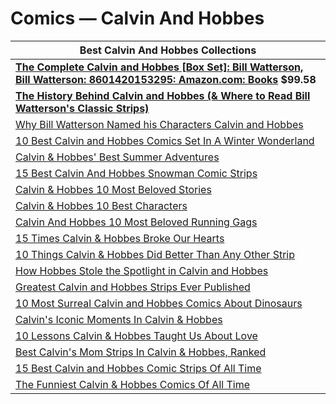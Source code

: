 # Comics — Calvin And Hobbes 

| Best Calvin And Hobbes Collections |
|---|
| **[The Complete Calvin and Hobbes \[Box Set\]: Bill Watterson, Bill Watterson: 8601420153295: Amazon.com: Books](https://www.amazon.com/Complete-Calvin-Hobbes-Box-Set/dp/0740748475?tag=gamespot-bfcm-20 ) $99.58** |
| **[The History Behind Calvin and Hobbes (& Where to Read Bill Watterson's Classic Strips)](https://www.cbr.com/calvin-hobbes-reading-guide/ )** |
| [Why Bill Watterson Named his Characters Calvin and Hobbes](https://www.cbr.com/calvin-hobbes-name-inspiration-trivia/ ) |
| [10 Best Calvin and Hobbes Comics Set In A Winter Wonderland](https://www.cbr.com/calvin-and-hobbes-best-winter-wonderland-comics/) |
| [Calvin & Hobbes' Best Summer Adventures](https://www.cbr.com/calvin-hobbes-best-summer-vacation-comic-strips/ ) |
| [15 Best Calvin And Hobbes Snowman Comic Strips](https://www.cbr.com/best-calvin-hobbes-snowman-comics/ ) |
| [Calvin & Hobbes 10 Most Beloved Stories](https://www.cbr.com/best-calvin-hobbes-stories/ ) |
| [Calvin & Hobbes 10 Best Characters](https://www.cbr.com/calvin-n-hobbes-favorite-characters/ ) |
| [Calvin And Hobbes 10 Most Beloved Running Gags](https://www.cbr.com/calvin-and-hobbes-best-beloved-running-jokes/ ) |
| [15 Times Calvin & Hobbes Broke Our Hearts](https://www.cbr.com/calvin-hobbes-sad-comics/ ) |
| [10 Things Calvin & Hobbes Did Better Than Any Other Strip](https://www.cbr.com/calvin-n-hobbes-best-comic-strip/ ) |
| [How Hobbes Stole the Spotlight in Calvin and Hobbes](https://www.cbr.com/hobbes-better-than-calvin-comic-strips/ ) |
| [Greatest Calvin and Hobbes Strips Ever Published](https://www.cbr.com/greatest-calvin-and-hobbes-newspaper-strips/ ) |
| [10 Most Surreal Calvin and Hobbes Comics About Dinosaurs](https://screenrant.com/10-most-surreal-calvin-and-hobbes-comics-dinosaurs/ ) |
| [Calvin's Iconic Moments In Calvin & Hobbes](https://www.cbr.com/calvin-hobbes-best-calvin-stories/ ) |
| [10 Lessons Calvin & Hobbes Taught Us About Love](https://www.cbr.com/calvin-and-hobbes-lessons-taught-about-love/ ) |
| [Best Calvin's Mom Strips In Calvin & Hobbes, Ranked](https://www.cbr.com/calvin-and-hobbs-mom-comic-strips-ranked/ ) |
| [15 Best Calvin and Hobbes Comic Strips Of All Time](https://www.cbr.com/greatest-calvin-and-hobbes-newspaper-strips/ ) |
| [The Funniest Calvin & Hobbes Comics Of All Time](https://www.cbr.com/calvin-hobbes-funny-comics/ ) |
